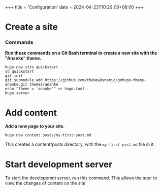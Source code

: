 +++
title = 'Configuration'
date = 2024-04-23T10:29:09+08:00
+++

# Create a site 
### Commands 

**Run these commands on a Git Bash terminal to create a new site with the "Ananke" theme.**

```
hugo new site quickstart
cd quickstart
git init
git submodule add https://github.com/theNewDynamic/gohugo-theme-ananke.git themes/ananke
echo "theme = 'ananke'" >> hugo.toml
hugo server
```

# Add content 
**Add a new page to your site.**

`hugo new content posts/my-first-post.md`

This creates a content/posts directory, with the `my-first-post.md` file in it.

# Start development server
To start the developemnt server, run this command. This allows the suer to view the changes of content on the site